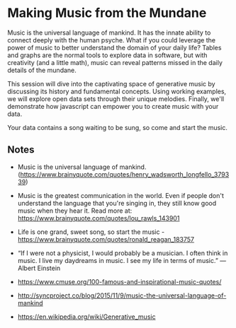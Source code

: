 # Making Music from the Mundane

Music is the universal language of mankind. It has the innate ability to connect deeply with the human psyche. What if you could leverage the power of music to better understand the domain of your daily life? Tables and graphs are the normal tools to explore data in software, but with creativity (and a little math), music can reveal patterns missed in the daily details of the mundane.

This session will dive into the captivating space of generative music by discussing its history and fundamental concepts. Using working examples, we will explore open data sets through their unique melodies. Finally, we'll demonstrate how javascript can empower you to create music with your data.

Your data contains a song waiting to be sung, so come and start the music.

## Notes

- Music is the universal language of mankind. (https://www.brainyquote.com/quotes/henry_wadsworth_longfello_379339)

- Music is the greatest communication in the world. Even if people don't understand the language that you're singing in, they still know good music when they hear it.
  Read more at: https://www.brainyquote.com/quotes/lou_rawls_143901

- Life is one grand, sweet song, so start the music - https://www.brainyquote.com/quotes/ronald_reagan_183757

- “If I were not a physicist, I would probably be a musician. I often think in music. I live my daydreams in music. I see my life in terms of music.” ― Albert Einstein

- https://www.cmuse.org/100-famous-and-inspirational-music-quotes/

- http://syncproject.co/blog/2015/11/9/music-the-universal-language-of-mankind

- https://en.wikipedia.org/wiki/Generative_music
